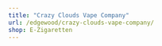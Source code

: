 ```yaml
---
title: "Crazy Clouds Vape Company"
url: /edgewood/crazy-clouds-vape-company/
shop: E-Zigaretten
---
```


